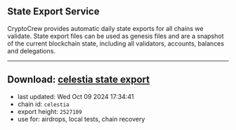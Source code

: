## State Export Service
CryptoCrew provides automatic daily state exports for all chains we validate. State export files can be used as genesis files and are a snapshot of the current blockchain state, including all validators, accounts, balances and delegations.

---
**Download: [celestia state export](https://dl-eu2.ccvalidators.com/SERVICE/celestia/celestia_export_2527109.json)**
---

- last updated: Wed Oct 09 2024 17:34:41
- chain id: `celestia`
- export height: `2527109`
- use for: airdrops, local tests, chain recovery
